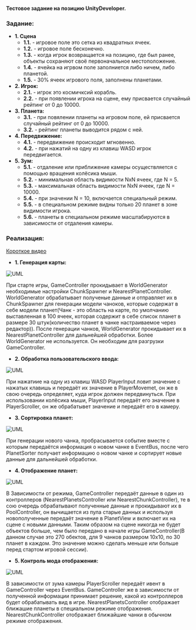 #### Тестовое задание на позицию UnityDeveloper.
### **Задание:** 
+ **1. Сцена**
  + **1.1.** - игровое поле это сетка из квадратных ячеек.
  + **1.2.** - игровое поле бесконечно.
  + **1.3.** - когда игрок возвращается на позицию, где был ранее, объекты сохраняют своё первоначальное местоположение.
  + **1.4.** - ячейка на игрвом поле заполниется либо ничем, либо планетой.
  + **1.5.** - 30% ячеек игрового поля, заполнены планетами.
+ **2. Игрок:**
  + **2.1.** - игрок это космичксий корабль.
  + **2.2.** - при появлении игрока на сцене, ему присвается случайный рейтинг от 0 до 10000.
+ **3. Планета:**
  + **3.1.** - при повялении планеты на игровом поле, ей присвается случайный рейтинг от 0 до 10000.
  + **3.2.** - рейтинг планеты выводится рядом с ней.
+ **4. Передвижение:**
  + **4.1.** - передвижение происходит мгновенно.
  + **4.2.** - при нажатий на одну из клавиш WASD игрок передвигается.
+ **5. Зум:**
  + **5.1.** - отдаление или приближение камеры осуществляется с помощью вращения колёсика мыши.
  + **5.2.** - минимальная область видимости NxN ячеек, где N = 5.
  + **5.3.** - максимальная область видимости NxN ячеек, где N = 10000.
  + **5.4.** - при значении N = 10, включается специальный режим.
  + **5.5.** - в специальном режиме видны только 20 планет в зоне видимости игрока.
  + **5.6.** - планеты в специальном режиме масштабируются в зависимости от отдаления камеры.

### **Реализация:** 
[Короткое видео]()
+ **1. Генерация карты:**

![UML](https://user-images.githubusercontent.com/107647367/225294431-1eb76e52-f2a1-4dcf-a7e6-1c9ad4806f4f.png)

  При старте игры, GameController прокидывает в WorldGenerator необходимые настройки ChunkSpawner и NearestPlanetController. WorldGenerator обрабатывает полученые данные и отправляет их в ChunkSpawner для генерации модели чаноков, которые содержат в себе модели планет(Чанк - это область на карте, по умолчанию выставленная в 100 ячеек, которая содержит в себе список планет в размере 30 штук(количество планет в чанке настраиваемое через редактор)). После генерации чанков, WorldGenerator прокидывает их в NearestPlanetController для дальнейшей обработки. Более WorldGenerator не используется. Он необходим для разгрузки GameController.

+ **2. Обработка пользовательского ввода:**

![UML](https://user-images.githubusercontent.com/107647367/225298993-b5268868-9911-48bf-ae2a-e9977fb0b2e3.png)

  При нажатиие на одну из клавиш WASD PlayerInput ловит значение с нажатых клавишь и передаёт их значение в PlayerMovemet, он же в свою очередь определяет, куда игрок должен передвинуться. При использовании колёсика мыши, PlayerInput передаёт его значение в PlayerScroller, он же обрабатывет значение и передаёт его в камеру.

+ **3. Сортировка планет:**

![UML](https://user-images.githubusercontent.com/107647367/225299964-db0b1cbc-f19d-478f-b803-a8947e9a0b2c.png)

  При генерации нового чанка, пробрасывается событие вместе с которым передаётся информация о новом чанке в EventBus, после чего PlanetSorter получает информацию о новом чанке и сортирует новые данные для дальнейшей обработки.

+ **4. Отображение планет:**

![UML](https://user-images.githubusercontent.com/107647367/225301527-87308a25-9721-4226-ad6a-0dce00e24a1a.png)

  В Зависимости от режима, GameController передаёт данные в один из контроллеров (NearestPlanetsController или NearestChunkController), те в сою очередь обрабатывают полученные данные и прокидывают их в PoolController, он вычищается из пула старые данных и используя новополученные передаёт значение в PlanetView и включает их на сцене с новыми данными. Таким образом на сцене никогда не будет объектов больше, чем было передано в начале игры GameController(В данном случае это 270 обектов, для 9 чанков размером 10x10, по 30 планет в каждом. Это значение можно сделать меньше или больше перед стартом игровой сессии).

+ **5. Контроль мода отображения:**

![UML](https://user-images.githubusercontent.com/107647367/225303392-066bbb98-7007-4d28-8bba-b3190714366a.png)

  В зависимости от зума камеры PlayerScroller передаёт ивент в GameController через EventBus. GameController же в зависимости от полученной информации принимает решение, какой из контроллеров будет обрабатывать вид в игре. NearestPlanetsController отображает ближашие планеты в специальном режиме отображения. NearestChunkController отображает ближайшие чанки в обычном режиме отображения.
